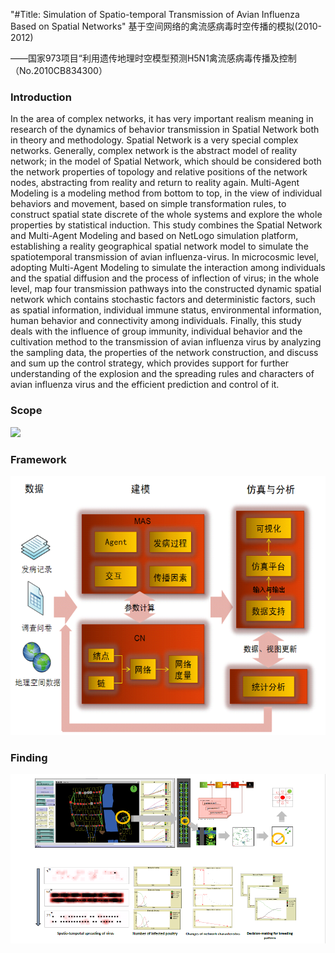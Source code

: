 "#Title: Simulation of Spatio-temporal Transmission of Avian Influenza Based on Spatial Networks" 
基于空间网络的禽流感病毒时空传播的模拟(2010-2012)

——国家973项目“利用遗传地理时空模型预测H5N1禽流感病毒传播及控制（No.2010CB834300）

### Introduction
In the area of complex networks, it has very important realism meaning in research of the
dynamics of behavior transmission in Spatial Network both in theory and methodology. Spatial
Network is a very special complex networks. Generally, complex network is the abstract model
of reality network; in the model of Spatial Network, which should be considered both the
network properties of topology and relative positions of the network nodes, abstracting from
reality and return to reality again.
Multi-Agent Modeling is a modeling method from bottom to top, in the view of individual
behaviors and movement, based on simple transformation rules, to construct spatial state
discrete of the whole systems and explore the whole properties by statistical induction.
This study combines the Spatial Network and Multi-Agent Modeling and based on
NetLogo simulation platform, establishing a reality geographical spatial network model to
simulate the spatiotemporal transmission of avian influenza-virus. In microcosmic level,
adopting Multi-Agent Modeling to simulate the interaction among individuals and the spatial
diffusion and the process of inflection of virus; in the whole level, map four transmission
pathways into the constructed dynamic spatial network which contains stochastic factors and
deterministic factors, such as spatial information, individual immune status, environmental
information, human behavior and connectivity among individuals.
Finally, this study deals with the influence of group immunity, individual behavior
and the cultivation method to the transmission of avian influenza virus by analyzing the
sampling data, the properties of the network construction, and discuss and sum up the control
strategy, which provides support for further understanding of the explosion and the spreading
rules and characters of avian influenza virus and the efficient prediction and control of it.

### Scope
<img src="https://github.com/muyang/InfluenzaEpidemic/blob/master/scale.png" />

### Framework
<img src="https://github.com/muyang/InfluenzaEpidemic/blob/master/framework.png" />

### Finding
<img src="https://github.com/muyang/InfluenzaEpidemic/blob/master/post.png" />
